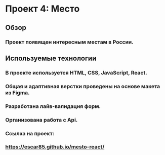 # Проект 4: Место

## Обзор

### Проект появящен интересным местам в России.

## Используемые технологии

### В проекте используется HTML, CSS, JavaScript, React.
### Общая и адаптивная верстки проведены на основе макета из Figma.
### Разработана лайв-валидация форм.
### Организована работа с Api.

###  Ссылка на проект:
### https://escar85.github.io/mesto-react/
